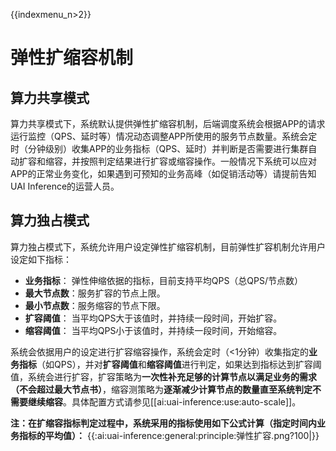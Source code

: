 {{indexmenu_n>2}}

# 弹性扩缩容机制

## 算力共享模式
算力共享模式下，系统默认提供弹性扩缩容机制，后端调度系统会根据APP的请求运行监控（QPS、延时等）情况动态调整APP所使用的服务节点数量。系统会定时（分钟级别）收集APP的业务指标（QPS、延时）并判断是否需要进行集群自动扩容和缩容，并按照判定结果进行扩容或缩容操作。一般情况下系统可以应对APP的正常业务变化，如果遇到可预知的业务高峰（如促销活动等）请提前告知UAI Inference的运营人员。

## 算力独占模式
算力独占模式下，系统允许用户设定弹性扩缩容机制，目前弹性扩容机制允许用户设定如下指标：

  * **业务指标**： 弹性伸缩依据的指标，目前支持平均QPS（总QPS/节点数）
  * **最大节点数**：服务扩容的节点上限。
  * **最小节点数**：服务缩容的节点下限。
  * **扩容阈值**： 当平均QPS大于该值时，并持续一段时间，开始扩容。
  * **缩容阈值**： 当平均QPS小于该值时，并持续一段时间，开始缩容。



系统会依据用户的设定进行扩容缩容操作，系统会定时（<1分钟）收集指定的**业务指标**（如QPS），并对**扩容阈值**和**缩容阈值**进行判定，如果达到指标达到扩容阈值，系统会进行扩容，扩容策略为**一次性补充足够的计算节点以满足业务的需求（不会超过最大节点书）**，缩容测策略为**逐渐减少计算节点的数量直至系统判定不需要继续缩容**。具体配置方式请参见[[ai:uai-inference:use:auto-scale]]。

**注：在扩缩容指标判定过程中，系统采用的指标使用如下公式计算（指定时间内业务指标的平均值）：**
{{:ai:uai-inference:general:principle:弹性扩容.png?100|}}